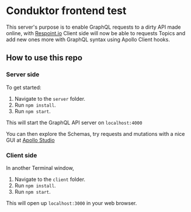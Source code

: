 # Conduktor frontend test

This server's purpose is to enable GraphQL requests to a dirty API made online, with [Respoint.io](https://restpoint.io/)
Client side will now be able to requests Topics and add new ones more with GraphQL syntax using Apollo Client hooks.

## How to use this repo

### Server side

To get started:

1. Navigate to the `server` folder.
1. Run `npm install`.
1. Run `npm start`.

This will start the GraphQL API server on `localhost:4000`

You can then explore the Schemas, try requests and mutations with a nice GUI at [Apollo Studio](https://studio.apollographql.com)

### Client side

In another Terminal window,

1. Navigate to the `client` folder.
1. Run `npm install`.
1. Run `npm start`.

This will open up `localhost:3000` in your web browser.
